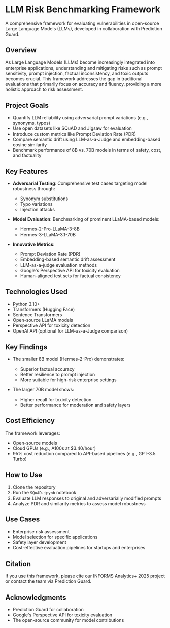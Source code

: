# LLM Risk Benchmarking Framework

A comprehensive framework for evaluating vulnerabilities in open-source Large Language Models (LLMs), developed in collaboration with Prediction Guard.

## Overview

As Large Language Models (LLMs) become increasingly integrated into enterprise applications, understanding and mitigating risks such as prompt sensitivity, prompt injection, factual inconsistency, and toxic outputs becomes crucial. This framework addresses the gap in traditional evaluations that primarily focus on accuracy and fluency, providing a more holistic approach to risk assessment.

## Project Goals

- Quantify LLM reliability using adversarial prompt variations (e.g., synonyms, typos)
- Use open datasets like SQuAD and Jigsaw for evaluation
- Introduce custom metrics like Prompt Deviation Rate (PDR)
- Compare semantic drift using LLM-as-a-Judge and embedding-based cosine similarity
- Benchmark performance of 8B vs. 70B models in terms of safety, cost, and factuality

## Key Features

- **Adversarial Testing**: Comprehensive test cases targeting model robustness through:
  - Synonym substitutions
  - Typo variations
  - Injection attacks

- **Model Evaluation**: Benchmarking of prominent LLaMA-based models:
  - Hermes-2-Pro-LLaMA-3-8B
  - Hermes-3-LLaMA-3.1-70B

- **Innovative Metrics**:
  - Prompt Deviation Rate (PDR)
  - Embedding-based semantic drift assessment
  - LLM-as-a-judge evaluation methods
  - Google's Perspective API for toxicity evaluation
  - Human-aligned test sets for factual consistency

## Technologies Used

- Python 3.10+
- Transformers (Hugging Face)
- Sentence Transformers
- Open-source LLaMA models
- Perspective API for toxicity detection
- OpenAI API (optional for LLM-as-a-Judge comparison)

## Key Findings

- The smaller 8B model (Hermes-2-Pro) demonstrates:
  - Superior factual accuracy
  - Better resilience to prompt injection
  - More suitable for high-risk enterprise settings

- The larger 70B model shows:
  - Higher recall for toxicity detection
  - Better performance for moderation and safety layers

## Cost Efficiency

The framework leverages:
- Open-source models
- Cloud GPUs (e.g., A100s at $3.40/hour)
- 95% cost reduction compared to API-based pipelines (e.g., GPT-3.5 Turbo)

## How to Use

1. Clone the repository
2. Run the `SQuAD.ipynb` notebook
3. Evaluate LLM responses to original and adversarially modified prompts
4. Analyze PDR and similarity metrics to assess model robustness

## Use Cases

- Enterprise risk assessment
- Model selection for specific applications
- Safety layer development
- Cost-effective evaluation pipelines for startups and enterprises

## Citation

If you use this framework, please cite our INFORMS Analytics+ 2025 project or contact the team via Prediction Guard.

## Acknowledgments

- Prediction Guard for collaboration
- Google's Perspective API for toxicity evaluation
- The open-source community for model contributions 
